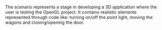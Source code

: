 The scenario represents a stage in developing a 3D application where the user is testing the
OpenGL project. It contains realistic elements represented through code like: turning on/off the point light, moving the wagons and closing/opening the door.
